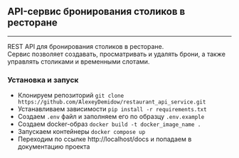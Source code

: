 ## API-сервис бронирования столиков в ресторане

---
REST API для бронирования столиков в ресторане.<br>
Сервис позволяет создавать, просматривать и удалять брони, а также управлять столиками и временными слотами.

### Установка и запуск

- Клонируем репозиторий `git clone https://github.com/AlexeyDemidow/restaurant_api_service.git`
- Устанавливаем зависимости `pip install -r requirements.txt`
- Создаем `.env` файл и заполняем его по образцу `.env.example`
- Создаем docker-образ `docker build -t docker_image_name .`
- Запускаем контейнеры `docker compose up`
- Переходим по ссылке http://localhost/docs и попадаем в документацию проекта

